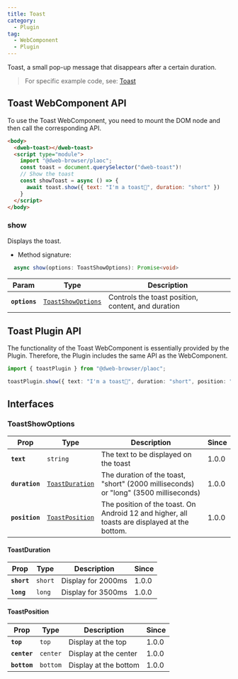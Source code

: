```yaml
---
title: Toast
category:
  - Plugin
tag:
  - WebComponent
  - Plugin
---
```


Toast, a small pop-up message that disappears after a certain duration.

> For specific example code, see: [Toast](https://github.com/BioforestChain/dweb_browser/blob/main/plaoc/demo/src/pages/Toast.vue)

## Toast WebComponent API

To use the Toast WebComponent, you need to mount the DOM node and then call the corresponding API.

```html
<body>
  <dweb-toast></dweb-toast>
  <script type="module">
    import "@dweb-browser/plaoc";
    const toast = document.querySelector("dweb-toast")!
    // Show the toast
    const showToast = async () => {
      await toast.show({ text: "I'm a toast🍓", duration: "short" })
    }
  </script>
</body>
```

### show

Displays the toast.

- Method signature:

```ts
  async show(options: ToastShowOptions): Promise<void>
```

| Param         | Type                                                          | Description                                        |
| ------------- | ------------------------------------------------------------- | -------------------------------------------------- |
| **`options`** | <code><a href="#toastshowoptions">ToastShowOptions</a></code> | Controls the toast position, content, and duration |

## Toast Plugin API

The functionality of the Toast WebComponent is essentially provided by the Plugin. Therefore, the Plugin includes the same API as the WebComponent.

```ts
import { toastPlugin } from "@dweb-browser/plaoc";

toastPlugin.show({ text: "I'm a toast🍉", duration: "short", position: "top" });
```

## Interfaces

### ToastShowOptions

| Prop           | Type                                                    | Description                                                                                  | Since |
| -------------- | ------------------------------------------------------- | -------------------------------------------------------------------------------------------- | ----- |
| **`text`**     | <code>string</code>                                     | The text to be displayed on the toast                                                        | 1.0.0 |
| **`duration`** | <code><a href="#toastduration">ToastDuration</a></code> | The duration of the toast, "short" (2000 milliseconds) or "long" (3500 milliseconds)         | 1.0.0 |
| **`position`** | <code><a href="#toastposition">ToastPosition</a></code> | The position of the toast. On Android 12 and higher, all toasts are displayed at the bottom. | 1.0.0 |

#### ToastDuration

| Prop        | Type               | Description        | Since |
| ----------- | ------------------ | ------------------ | ----- |
| **`short`** | <code>short</code> | Display for 2000ms | 1.0.0 |
| **`long`**  | <code>long</code>  | Display for 3500ms | 1.0.0 |

#### ToastPosition

| Prop         | Type                | Description           | Since |
| ------------ | ------------------- | --------------------- | ----- |
| **`top`**    | <code>top</code>    | Display at the top    | 1.0.0 |
| **`center`** | <code>center</code> | Display at the center | 1.0.0 |
| **`bottom`** | <code>bottom</code> | Display at the bottom | 1.0.0 |
